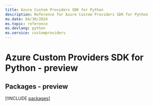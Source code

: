 ```yaml
---
title: Azure Custom Providers SDK for Python
description: Reference for Azure Custom Providers SDK for Python
ms.date: 04/30/2024
ms.topic: reference
ms.devlang: python
ms.service: customproviders
---
```

# Azure Custom Providers SDK for Python - preview
## Packages - preview
[!INCLUDE [packages](custom-providers-index.md)]